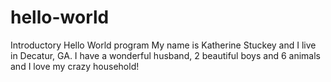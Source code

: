 # hello-world
Introductory Hello World program
My name is Katherine Stuckey and I live in Decatur, GA.  I have a wonderful husband, 2 beautiful boys and 6 animals and I love my crazy household!
